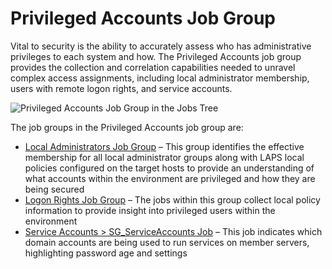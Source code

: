 # Privileged Accounts Job Group

Vital to security is the ability to accurately assess who has administrative privileges to each
system and how. The Privileged Accounts job group provides the collection and correlation
capabilities needed to unravel complex access assignments, including local administrator membership,
users with remote logon rights, and service accounts.

![Privileged Accounts Job Group in the Jobs Tree](/img/product_docs/accessanalyzer/12.0/admin/hostmanagement/jobstree.webp)

The job groups in the Privileged Accounts job group are:

- [Local Administrators Job Group](/docs/accessanalyzer/12.0/solutions/windows/privilegedaccounts/localadministrators/overview.md) – This group identifies the
  effective membership for all local administrator groups along with LAPS local policies configured
  on the target hosts to provide an understanding of what accounts within the environment are
  privileged and how they are being secured
- [Logon Rights Job Group](/docs/accessanalyzer/12.0/solutions/windows/privilegedaccounts/logonrights/overview.md) – The jobs within this group collect local
  policy information to provide insight into privileged users within the environment
- [Service Accounts > SG_ServiceAccounts Job](/docs/accessanalyzer/12.0/solutions/windows/privilegedaccounts/sg_serviceaccounts.md) – This job indicates which
  domain accounts are being used to run services on member servers, highlighting password age and
  settings
